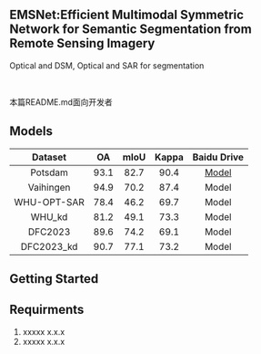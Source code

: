 

## EMSNet:Efficient Multimodal Symmetric Network for Semantic Segmentation from Remote Sensing Imagery

Optical and DSM, Optical and SAR for segmentation

<br />

 本篇README.md面向开发者
 
## Models
| Dataset     | OA          | mIoU          | Kappa          | Baidu Drive                                                     |
| :----:      |    :----:   |       :----:  | :----:         | :----:                                                          |
| Potsdam     | 93.1        | 82.7          | 90.4           | [Model](https://markdown.com.cn/basic-syntax/links.html)        |
| Vaihingen   | 94.9        | 70.2          | 87.4           | Model                                                           |
| WHU-OPT-SAR | 78.4        | 46.2          | 69.7           | Model                                                           |
| WHU_kd      | 81.2        | 49.1          | 73.3           | Model                                                           |
| DFC2023     | 89.6        | 74.2          | 69.1           | Model                                                           |
| DFC2023_kd  | 90.7        | 77.1          | 73.2           | Model                                                           |

## Getting Started


## Requirments

1. xxxxx x.x.x
2. xxxxx x.x.x






